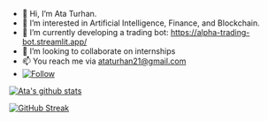 - 👋 Hi, I’m Ata Turhan.
- 👀 I’m interested in Artificial Intelligence, Finance, and Blockchain.
- 🌱 I’m currently developing a trading bot: https://alpha-trading-bot.streamlit.app/
- 💞️ I’m looking to collaborate on internships
- 📫 You reach me via ataturhan21@gmail.com
- [![Follow](https://img.shields.io/badge/LinkedIn-0077B5?style=for-the-badge&logo=linkedin&logoColor=white)](https://www.linkedin.com/in/ata-turhan-555b5b160/)

[![Ata's github stats](https://github-readme-stats.vercel.app/api?username=olympian-21&count_private=true&show_icons=true&theme=dark&hide_rank=false)](https://github.com/anuraghazra/github-readme-stats)


[![GitHub Streak](https://streak-stats.demolab.com?user=olympian-21&theme=dark)](https://git.io/streak-stats)

<!---
fotino21/fotino21 is a ✨ special ✨ repository because its `README.md` (this file) appears on your GitHub profile.
You can click the Preview link to take a look at your changes.
--->

